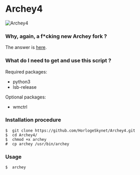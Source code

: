 # Archey4

![Archey4](https://horlogeskynet.github.io/img/blog/the-archey-project-what-i-ve-decided-to-do.png)

### Why, again, a f*cking new Archey fork ?

The answer is [here](https://horlogeskynet.github.io/Archey4).

### What do I need to get and use this script ?

Required packages:

* python3
* lsb-release

Optional packages:

* wmctrl

### Installation procedure

```
$  git clone https://github.com/HorlogeSkynet/Archey4.git
$  cd Archey4/
$  chmod +x archey
#  cp archey /usr/bin/archey
```

### Usage

```
$  archey
```
